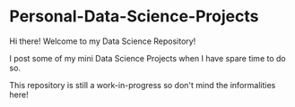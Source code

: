 # Personal-Data-Science-Projects
Hi there! Welcome to my Data Science Repository!

I post some of my mini Data Science Projects when I have spare time to do so.

This repository is still a work-in-progress so don't mind the informalities here!
